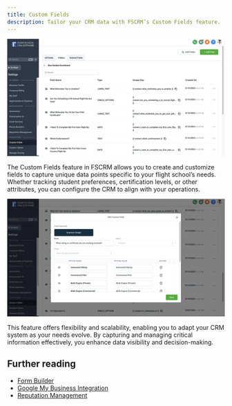 ```yaml
---
title: Custom Fields
description: Tailor your CRM data with FSCRM’s Custom Fields feature.
---
```


![Custom Fields Menu](/public/features/fscrm-custom-fields-feature-1.webp)

The Custom Fields feature in FSCRM allows you to create and customize fields to capture unique data points specific to your flight school’s needs. Whether tracking student preferences, certification levels, or other attributes, you can configure the CRM to align with your operations.

![Custom Fields Creation](/public/features/fscrm-custom-fields-feature-2.webp)

This feature offers flexibility and scalability, enabling you to adapt your CRM system as your needs evolve. By capturing and managing critical information effectively, you enhance data visibility and decision-making.

## Further reading

- [Form Builder](/features/form-builder)
- [Google My Business Integration](/integrations/google-my-business)
- [Reputation Management](/features/reputation-management)
